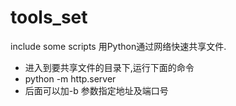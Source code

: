 # tools_set
include some scripts
用Python通过网络快速共享文件.
  - 进入到要共享文件的目录下,运行下面的命令
  - python -m http.server
  - 后面可以加-b 参数指定地址及端口号
